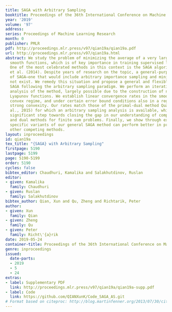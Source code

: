 ```yaml
---
title: SAGA with Arbitrary Sampling
booktitle: Proceedings of the 36th International Conference on Machine Learning
year: '2019'
volume: '97'
address: 
series: Proceedings of Machine Learning Research
month: 0
publisher: PMLR
pdf: http://proceedings.mlr.press/v97/qian19a/qian19a.pdf
url: http://proceedings.mlr.press/v97/qian19a.html
abstract: We study the problem of minimizing the average of a very large number of
  smooth functions, which is of key importance in training supervised learning models.
  One of the most celebrated methods in this context is the SAGA algorithm of Defazio
  et al. (2014). Despite years of research on the topic, a general-purpose version
  of SAGA—one that would include arbitrary importance sampling and minibatching schemes—does
  not exist. We remedy this situation and propose a general and flexible variant of
  SAGA following the arbitrary sampling paradigm. We perform an iteration complexity
  analysis of the method, largely possible due to the construction of new stochastic
  Lyapunov functions. We establish linear convergence rates in the smooth and strongly
  convex regime, and under certain error bound conditions also in a regime without
  strong convexity. Our rates match those of the primal-dual method Quartz (Qu et
  al., 2015) for which an arbitrary sampling analysis is available, which makes a
  significant step towards closing the gap in our understanding of complexity of primal
  and dual methods for finite sum problems. Finally, we show through experiments that
  specific variants of our general SAGA method can perform better in practice than
  other competing methods.
layout: inproceedings
id: qian19a
tex_title: "{SAGA} with Arbitrary Sampling"
firstpage: 5190
lastpage: 5199
page: 5190-5199
order: 5190
cycles: false
bibtex_editor: Chaudhuri, Kamalika and Salakhutdinov, Ruslan
editor:
- given: Kamalika
  family: Chaudhuri
- given: Ruslan
  family: Salakhutdinov
bibtex_author: Qian, Xun and Qu, Zheng and Richtarik, Peter
author:
- given: Xun
  family: Qian
- given: Zheng
  family: Qu
- given: Peter
  family: Richt\'{a}rik
date: 2019-05-24
container-title: Proceedings of the 36th International Conference on Machine Learning
genre: inproceedings
issued:
  date-parts:
  - 2019
  - 5
  - 24
extras:
- label: Supplementary PDF
  link: http://proceedings.mlr.press/v97/qian19a/qian19a-supp.pdf
- label: Code
  link: https://github.com/QIANXunK/Code_SAGA_AS.git
# Format based on citeproc: http://blog.martinfenner.org/2013/07/30/citeproc-yaml-for-bibliographies/
---
```

